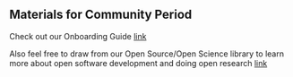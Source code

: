 ## Materials for Community Period

Check out our Onboarding Guide [link](https://github.com/devoworm/Proposals-Public-Lectures/blob/master/Onboarding%20Guide/onboarding-guide.md)

Also feel free to draw from our Open Source/Open Science library to learn more about open software development and doing open research [link](https://drive.google.com/drive/u/0/folders/1ZlLk6vCY4QBe-d27tYRLqHZd_hmDEHa0)
